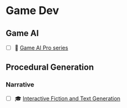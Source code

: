 # Game Dev
## Game AI
- [ ] 📘 [Game AI Pro series](http://www.gameaipro.com/)

## Procedural Generation
### Narrative
- [ ] 🎓 [Interactive Fiction and Text Generation](https://interactive-fiction-class.org/index.html)
